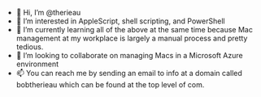 - 👋 Hi, I’m @therieau
- 👀 I’m interested in AppleScript, shell scripting, and PowerShell
- 🌱 I’m currently learning all of the above at the same time because Mac management at my workplace is largely a manual process and pretty tedious.
- 💞️ I’m looking to collaborate on managing Macs in a Microsoft Azure environment
- 📫 You can reach me by sending an email to info at a domain called bobtherieau which can be found at the top level of com.

<!---
therieau/therieau is a ✨ special ✨ repository because its `README.md` (this file) appears on your GitHub profile.
You can click the Preview link to take a look at your changes.
--->
